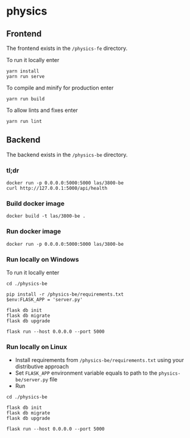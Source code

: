 # physics

## Frontend

The frontend exists in the `/physics-fe` directory.

To run it locally enter
```
yarn install
yarn run serve
```

To compile and minify for production enter
```
yarn run build
```

To allow lints and fixes enter
```
yarn run lint
```

## Backend

The backend exists in the `/physics-be` directory.

### tl;dr

```
docker run -p 0.0.0.0:5000:5000 las/3800-be
curl http://127.0.0.1:5000/api/health
```

### Build docker image

```
docker build -t las/3800-be .
```

### Run docker image
```
docker run -p 0.0.0.0:5000:5000 las/3800-be
```

### Run locally on Windows

To run it locally enter
```
cd ./physics-be

pip install -r /physics-be/requirements.txt
$env:FLASK_APP = 'server.py'

flask db init
flask db migrate
flask db upgrade

flask run --host 0.0.0.0 --port 5000
```

### Run locally on Linux

- Install requirements from `/physics-be/requirements.txt` using your distributive approach
- Set `FLASK_APP` environment variable equals to path to the `physics-be/server.py` file
- Run
```
cd ./physics-be

flask db init
flask db migrate
flask db upgrade

flask run --host 0.0.0.0 --port 5000
```
